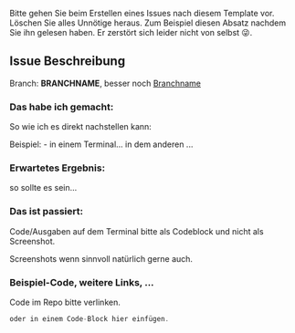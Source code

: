 Bitte gehen Sie beim Erstellen eines Issues nach diesem Template vor.
Löschen Sie alles Unnötige heraus. Zum Beispiel diesen Absatz nachdem
Sie ihn gelesen haben. Er zerstört sich leider nicht von selbst
:stuck_out_tongue_winking_eye:.

## Issue Beschreibung

Branch: **BRANCHNAME**, besser noch [Branchname](link...)

### Das habe ich gemacht:

So wie ich es direkt nachstellen kann:

Beispiel: - in einem Terminal... in dem anderen ...

### Erwartetes Ergebnis:

so sollte es sein...

### Das ist passiert:

Code/Ausgaben auf dem Terminal bitte als Codeblock und nicht als Screenshot.

Screenshots wenn sinnvoll natürlich gerne auch.

### Beispiel-Code, weitere Links, ...

Code im Repo bitte verlinken.

```go
oder in einem Code-Block hier einfügen.
```
